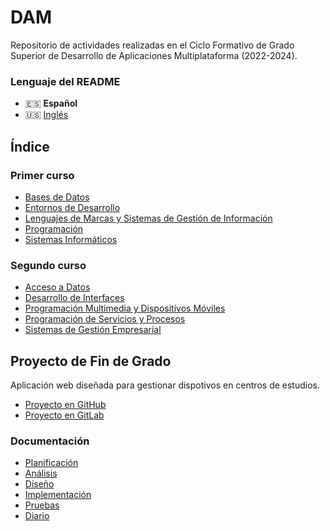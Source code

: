 # DAM
Repositorio de actividades realizadas en el Ciclo Formativo de Grado Superior de Desarrollo de Aplicaciones Multiplataforma (2022-2024).

### Lenguaje del README
- 🇪🇸 **Español**
- 🇺🇸 [Inglés](./README-en.md)

## Índice
### Primer curso
- [Bases de Datos](./Bases%20de%20datos/)
- [Entornos de Desarrollo](./Entornos%20de%20desarrollo/)
- [Lenguajes de Marcas y Sistemas de Gestión de Información](./Lenguajes%20de%20marcas%20y%20sistemas%20de%20gesti%C3%B3n%20de%20informaci%C3%B3n/)
- [Programación](./Programaci%C3%B3n/)
- [Sistemas Informáticos](./Sistemas%20inform%C3%A1ticos/)
### Segundo curso
- [Acceso a Datos](./Acceso%20a%20datos/)
- [Desarrollo de Interfaces](./Desarrollo%20de%20interfaces/)
- [Programación Multimedia y Dispositivos Móviles](./Programación%20multimedia%20y%20dispositivos%20móviles/)
- [Programación de Servicios y Procesos](./Programación%20de%20servicios%20y%20procesos/)
- [Sistemas de Gestión Empresarial](./Sistemas%20de%20gestión%20empresarial/)

## Proyecto de Fin de Grado
Aplicación web diseñada para gestionar dispotivos en centros de estudios.
- [Proyecto en GitHub](https://github.com/Qv1ko/GDCE)
- [Proyecto en GitLab](https://gitlab.com/vgarcia3301646/gdce)
### Documentación
- [Planificación](https://github.com/Qv1ko/GDCE/tree/master/documents/planning)
- [Análisis](https://github.com/Qv1ko/GDCE/tree/master/documents/analysis)
- [Diseño](https://github.com/Qv1ko/GDCE/tree/master/documents/design)
- [Implementación](https://github.com/Qv1ko/GDCE/tree/master/documents/implementation)
- [Pruebas](https://github.com/Qv1ko/GDCE/tree/master/documents/tests)
- [Diario](https://github.com/Qv1ko/GDCE/tree/master/documents/diary)
